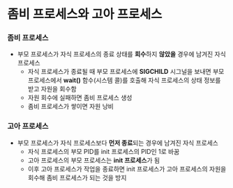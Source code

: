 # 좀비 프로세스와 고아 프로세스
### 좀비 프로세스
- 부모 프로세스가 자식 프로세스의 종료 상태를 **회수**하지 **않았을** 경우에 남겨진 자식 프로세스
  - 자식 프로세스가 종료될 때 부모 프로세스에 **SIGCHILD** 시그널을 보내면 부모 프로세스에서 **wait()** 함수(시스템 콜)를 호출해 자식 프로세스의 상태 정보를 받고 자원을 회수함
  - 자원 회수에 실패하면 좀비 프로세스 생성
  - 좀비 프로세스가 쌓이면 자원 낭비

### 고아 프로세스
- 부모 프로세스가 자식 프로세스보다 **먼저 종료**되는 경우에 남겨진 자식 프로세스
  - 자식 프로세스의 부모 PID를 init 프로세스의 PID인 1로 바꿈
  - 고아 프로세스의 부모 프로세스는 **init 프로세스**가 됨
  - 이후 고아 프로세스가 작업을 종료하면 init 프로세스가 고아 프로세스의 자원을 회수해 좀비 프로세스가 되는 것을 방지